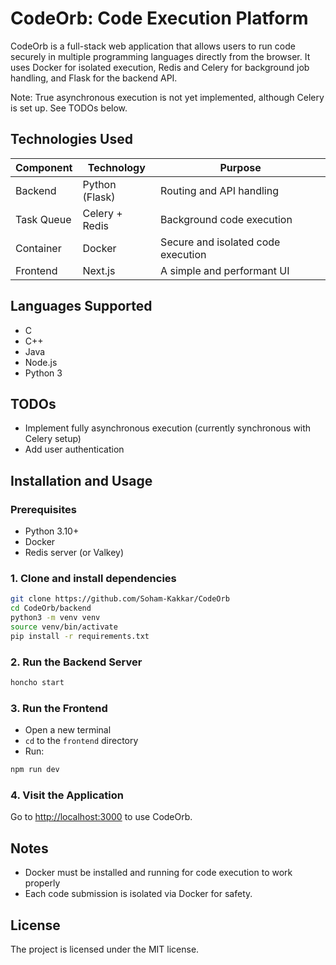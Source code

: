 # CodeOrb: Code Execution Platform

CodeOrb is a full-stack web application that allows users to run code securely in multiple programming languages directly from the browser. It uses Docker for isolated execution, Redis and Celery for background job handling, and Flask for the backend API.

Note: True asynchronous execution is not yet implemented, although Celery is set up. See TODOs below.

## Technologies Used

| Component  | Technology        | Purpose                                  |
|------------|-------------------|------------------------------------------|
| Backend    | Python (Flask)    | Routing and API handling                 |
| Task Queue | Celery + Redis    | Background code execution                |
| Container  | Docker            | Secure and isolated code execution       |
| Frontend   | Next.js           | A simple and performant UI               |

## Languages Supported

- C
- C++
- Java
- Node.js
- Python 3

## TODOs

- Implement fully asynchronous execution (currently synchronous with Celery setup)
- Add user authentication

## Installation and Usage

### Prerequisites

- Python 3.10+
- Docker
- Redis server (or Valkey)

### 1. Clone and install dependencies

```bash
git clone https://github.com/Soham-Kakkar/CodeOrb
cd CodeOrb/backend
python3 -m venv venv
source venv/bin/activate
pip install -r requirements.txt
```

### 2. Run the Backend Server

```bash
honcho start
```

### 3. Run the Frontend

- Open a new terminal
- `cd` to the `frontend` directory
- Run:

```bash
npm run dev
```

### 4. Visit the Application

Go to [http://localhost:3000](http://localhost:3000) to use CodeOrb.

## Notes

- Docker must be installed and running for code execution to work properly
- Each code submission is isolated via Docker for safety.

## License
The project is licensed under the MIT license.
